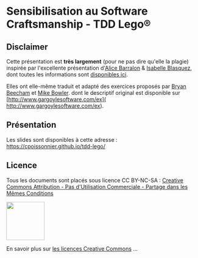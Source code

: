 # Sensibilisation au Software Craftsmanship - TDD Lego®

## Disclaimer
Cette présentation est **très largement** (pour ne pas dire qu'elle la plagie) inspirée par l'excellente présentation d'[Alice Barralon](https://twitter.com/a_barralon) & [Isabelle Blasquez](https://twitter.com/iblasquez), dont toutes les informations sont [disponibles ici](https://github.com/iblasquez/atelier-bonnes-pratiques-tdd-lego).

Elles ont elle-même traduit et adapté des exercices proposés par [Bryan Beecham](https://twitter.com/BillyGarnet) et [Mike Bowler](https://twitter.com/mike_bowler).  dont le descriptif original est disponible sur [http://www.gargoylesoftware.com/ex]( http://www.gargoylesoftware.com/ex).

## Présentation
Les slides sont disponibles à cette adresse : https://cpoissonnier.github.io/tdd-lego/


## Licence
Tous les documents sont placés sous licence CC BY-NC-SA :  [Creative Commons
Attribution - Pas d'Utilisation Commerciale - Partage dans les Mêmes Conditions](https://creativecommons.org/licenses/by-nc-sa/4.0/)

<img src="https://licensebuttons.net/l/by-nc-sa/3.0/88x31.png" width="100">

En savoir plus sur [les licences Creative Commons](https://creativecommons.org/licenses/?lang=fr-FR) ...